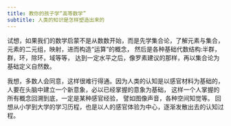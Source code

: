 ```yaml
---
title: 教你的孩子学“高等数学”
subtitle: 人类的知识是怎样塑造出来的
---
```


试想，如果我们的数学启蒙不是从数数开始，而是先学集合论，了解元素与集合，
元素的二元组，映射，进而构造“运算”的概念，
然后是各种基础代数结构:半群，群，环，除环，域等等，
达到一定水平之后，像罗素建议的那样，再以集合论为基础定义自然数。

我想，多数人会同意，这样很难行得通。因为人类的认知是以感官材料为基础的，
人要在头脑中建立一个新意象，必以已经掌握的意象为基础，
这样一个人掌握的所有概念回溯到底，一定是某种感官经验，
譬如图像声音，各种空间知觉等。
回想从小学到大学的学习历程，也是以人的感官体验为中心，逐渐发散出去的认知过程。
